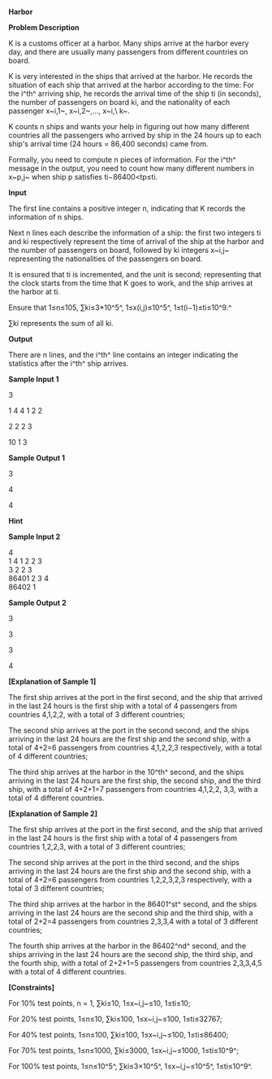**Harbor**

**Problem Description**

K is a customs officer at a harbor. Many ships arrive at the harbor every day, and there are usually many passengers from different countries on board.

K is very interested in the ships that arrived at the harbor. He records the situation of each ship that arrived at the harbor according to the time: For the i^th^ arriving ship, he records the arrival time of the ship ti (in seconds), the number of passengers on board ki, and the nationality of each passenger x~i,1~, x~i,2~,\..., x~i,\ k~.

K counts n ships and wants your help in figuring out how many different countries all the passengers who arrived by ship in the 24 hours up to each ship's arrival time (24 hours = 86,400 seconds) came from.

Formally, you need to compute n pieces of information. For the i^th^ message in the output, you need to count how many different numbers in x~p,j~ when ship p satisfies ti−86400\<tp≤ti.

**Input**

The first line contains a positive integer n, indicating that K records the information of n ships.

Next n lines each describe the information of a ship: the first two integers ti and ki respectively represent the time of arrival of the ship at the harbor and the number of passengers on board, followed by ki integers x~i,j~ representing the nationalities of the passengers on board.

It is ensured that ti is incremented, and the unit is second; representing that the clock starts from the time that K goes to work, and the ship arrives at the harbor at ti.

Ensure that 1≤n≤105, ∑ki≤3\*10^5^, 1≤x(i,j)≤10^5^, 1≤t(i−1)≤ti≤10^9.^

∑ki represents the sum of all ki.

**Output**

There are n lines, and the i^th^ line contains an integer indicating the statistics after the i^th^ ship arrives.

**Sample Input 1**

3

1 4 4 1 2 2

2 2 2 3

10 1 3

**Sample Output 1**

3

4

4

**Hint**

**Sample Input 2**

4\
1 4 1 2 2 3\
3 2 2 3\
86401 2 3 4\
86402 1 

**Sample Output 2**

3

3

3

4

**\[Explanation of Sample 1\]**

The first ship arrives at the port in the first second, and the ship that arrived in the last 24 hours is the first ship with a total of 4 passengers from countries 4,1,2,2, with a total of 3 different countries;

The second ship arrives at the port in the second second, and the ships arriving in the last 24 hours are the first ship and the second ship, with a total of 4+2=6 passengers from countries 4,1,2,2,3 respectively, with a total of 4 different countries;

The third ship arrives at the harbor in the 10^th^ second, and the ships arriving in the last 24 hours are the first ship, the second ship, and the third ship, with a total of 4+2+1=7 passengers from countries 4,1,2,2, 3,3, with a total of 4 different countries.

**\[Explanation of Sample 2\]**

The first ship arrives at the port in the first second, and the ship that arrived in the last 24 hours is the first ship with a total of 4 passengers from countries 1,2,2,3, with a total of 3 different countries;

The second ship arrives at the port in the third second, and the ships arriving in the last 24 hours are the first ship and the second ship, with a total of 4+2=6 passengers from countries 1,2,2,3,2,3 respectively, with a total of 3 different countries;

The third ship arrives at the harbor in the 86401^st^ second, and the ships arriving in the last 24 hours are the second ship and the third ship, with a total of 2+2=4 passengers from countries 2,3,3,4 with a total of 3 different countries;

The fourth ship arrives at the harbor in the 86402^nd^ second, and the ships arriving in the last 24 hours are the second ship, the third ship, and the fourth ship, with a total of 2+2+1=5 passengers from countries 2,3,3,4,5 with a total of 4 different countries.

**\[Constraints\]**

For 10% test points, n = 1, ∑ki≤10, 1≤x~i,j~≤10, 1≤ti≤10;

For 20% test points, 1≤n≤10, ∑ki≤100, 1≤x~i,j~≤100, 1≤ti≤32767;

For 40% test points, 1≤n≤100, ∑ki≤100, 1≤x~i,j~≤100, 1≤ti≤86400;

For 70% test points, 1≤n≤1000, ∑ki≤3000, 1≤x~i,j~≤1000, 1≤ti≤10^9^;

For 100% test points, 1≤n≤10^5^, ∑ki≤3×10^5^, 1≤x~i,j~≤10^5^, 1≤ti≤10^9^.
